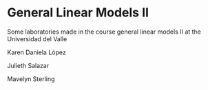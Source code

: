 # General Linear Models II
Some laboratories made in the course general linear models II at the Universidad del Valle

Karen Daniela López

Julieth Salazar

Mavelyn Sterling

